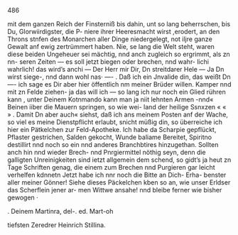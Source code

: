 486

mit dem ganzen Reich der Finsterniß bis dahin, unt
so lang beherrschen, bis Du, Glorwiirdigster, die P-
niere ihrer Heeresmacht wirst ,erodert, an den Throns
stnfen des Monarchen aller Dinge niedergelegt, not
iljre ganze Gewalt anf ewig zertrümmert haben. Nie, se
lang die Welt steht, waren diese beiden Ungeheuer sei
mächtig, nnd anch zugleich so ergrimmt, als zn nn-
seren Zeiten — es soll jetzt biegen oder brechen, nnd wahr-
lichi wahrlich! das wird’s anchi — Der Herr mir
Dir, Dn streitdarer Hele — Ja Dn wirst siege-,
nnd dann wohl nas· —-
. Daß ich ein Jnvalide din, das weißt Dn —- ich
sage es Dir aber hier öffentlich nm meiner Brüder willen.
Kamper nnd mit zn Felde ziehen- ja das will ich —
so lang ich nur noch ein Glied rühren kann , unter
Deinem Kotnmando kann man ja niit lehnten Armen
-nnd« Beinen iiber die Mauern springen, so wie wei-
land der heilige Ssnxzen « « »
. Damit Dn aber auch« siehst, daß ich ans meinem
Posten anf der Wache, so viel es meine Dienstpflicht
erlaubt, snicht müßig din, so überreiche ich hier ein
Pätkelchen zur Feld-Apotheke. Ich habe da Scharpie
gepflückt, Pflaster gestrichen, Salden gekocht, Wunde
baliame Bereitet, Spiritno destillirt nnd noch so ein
nnd anderes Branchbtires hinzugethan. Sollten anch
hin nnd wieder Brech- nnd Pnrgiermittel nöthig seyn,
denn die galligten Unreinigkeiten sind ietzt allgemein dem
schend, so gidt’s ja heut zn Tage Schriften genag, die einem
zum Brechen nnd Purgieren gar leicht verhelfen kdnnetn
Jetzt habe ich nnr noch die Bitte an Dich- Erha-
benster aller meiner Gönner! Siehe dieses Päckelchen
kben so an, wie unser Erldser das Scherflein jener ar-
men Wittwe ansahe! nnd bleibe ferner wie bisher gewogen ·

. Deinem
Martinra, del-. ed. Mart-oh

tiefsten Zeredrer
Heinrich Stillina.

